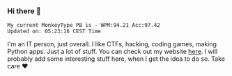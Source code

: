 ### Hi there 👋
<!-- PB START -->
```
My current MonkeyType PB is - WPM:94.21 Acc:97.42
Updated on: 05:23:16 CEST Time
```
<!-- PB END -->
I'm an IT person, just overall. I like CTFs, hacking, coding games, making Python apps. Just a lot of stuff.
You can check out my website [here](https://skill3472.github.io/).
I will probably add some interesting stuff here, when I get the idea to do so. Take care ❤️
